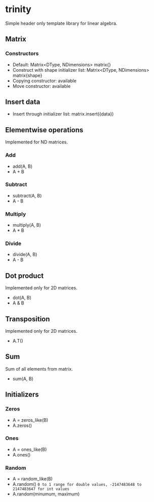 # trinity

Simple header only template library for linear algebra.

## Matrix

### Constructors
* Default: Matrix<DType, NDimensions> matrix{} 
* Construct with shape initializer list: Matrix<DType, NDimensions> matrix{shape}
* Copying constructor: available
* Move constructor: available

## Insert data
* Insert through initializer list: matrix.insert({data})

## Elementwise operations

Implemented for ND matrices.

### Add
* add(A, B)
* A + B

### Subtract
* subtract(A, B)
* A - B

### Multiply
* multiply(A, B)
* A * B

### Divide
* divide(A, B)
* A - B

## Dot product

Implemented only for 2D matrices.

* dot(A, B)
* A & B

## Transposition

Implemented only for 2D matrices.

* A.T()

## Sum
Sum of all elements from matrix.

* sum(A, B)

## Initializers

### Zeros

* A = zeros_like(B)
* A.zeros()

### Ones
* A = ones_like(B)
* A.ones()

### Random
* A = random_like(B)
* A.random() `0 to 1 range for double values, -2147483648 to 2147483647 for int values`
* A.random(minumum, maximum)

